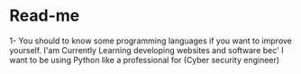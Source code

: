 # Read-me
1- You should to know some programming languages if you want to improve yourself. I'am Currently Learning developing websites and software bec' I want to be using Python like a professional for (Cyber security engineer)

